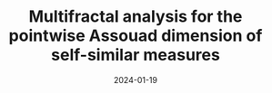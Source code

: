 ---
title: "Multifractal analysis for the pointwise Assouad dimension of self-similar measures"
collection: talks
type: "Talk"
permalink: /talks/2024-01-19-multifractal-analysis-of-pw-assouad-dimension
venue: "Oulu Analysis Seminar"
date: 2024-01-19
location: "University of Oulu, Finland"
---